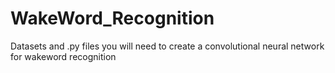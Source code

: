 # WakeWord_Recognition
Datasets and .py files you will need to create a convolutional neural network for wakeword recognition
